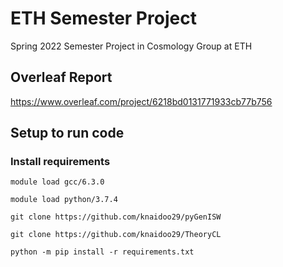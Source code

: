 # ETH Semester Project

Spring 2022 Semester Project in Cosmology Group at ETH

## Overleaf Report

https://www.overleaf.com/project/6218bd0131771933cb77b756

## Setup to run code

### Install requirements
`module load gcc/6.3.0`

`module load python/3.7.4`

`git clone https://github.com/knaidoo29/pyGenISW`

`git clone https://github.com/knaidoo29/TheoryCL`

`python -m pip install -r requirements.txt`
